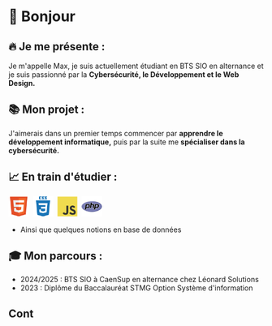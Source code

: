 # 👋 Bonjour 
## 🔥 Je me présente :
  Je m'appelle Max, je suis actuellement étudiant en BTS SIO en alternance et je suis passionné par la **Cybersécurité, le Développement et le Web Design.**
## 📚 Mon projet :
  J'aimerais dans un premier temps commencer par **apprendre le développement informatique,** puis par la suite me **spécialiser dans la cybersécurité.**
## 📈 En train d'étudier :
<img src="https://github.com/devicons/devicon/blob/master/icons/html5/html5-original.svg" title="HTML5" alt="HTML" width="40" height="40"/>&nbsp;
<img src="https://github.com/devicons/devicon/blob/master/icons/css3/css3-plain-wordmark.svg"  title="CSS3" alt="CSS" width="40" height="40"/>&nbsp;
<img src="https://github.com/devicons/devicon/blob/master/icons/javascript/javascript-original.svg" title="JavaScript" alt="JavaScript" width="40" height="40"/>&nbsp;
<img src="https://github.com/devicons/devicon/blob/master/icons/php/php-original.svg" title="PHP" alt="PHP" width="40" height="40"/>&nbsp;

  - Ainsi que quelques notions en base de données
## 🎓 Mon parcours :
- 2024/2025 : BTS SIO à CaenSup en alternance chez Léonard Solutions
- 2023 : Diplôme du Baccalauréat STMG Option Système d'information
## Cont


<!--
**MaxTribouillard/MaxTribouillard** is a ✨ _special_ ✨ repository because its `README.md` (this file) appears on your GitHub profile.

Here are some ideas to get you started:

- 🔭 I’m currently working on ...
- 🌱 I’m currently learning ...
- 👯 I’m looking to collaborate on ...
- 🤔 I’m looking for help with ...
- 💬 Ask me about ...
- 📫 How to reach me: ...
- 😄 Pronouns: ...
- ⚡ Fun fact: ...
-->
